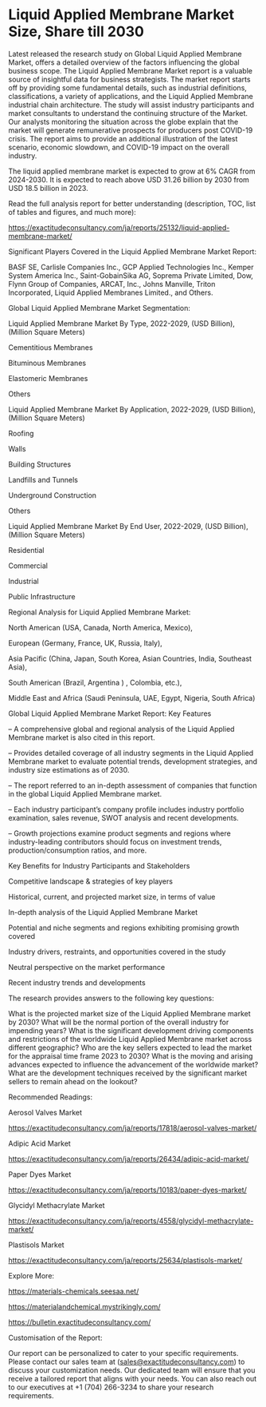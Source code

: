 # Liquid Applied Membrane Market Size, Share till 2030

Latest released the research study on Global Liquid Applied Membrane Market, offers a detailed overview of the factors influencing the global business scope. The Liquid Applied Membrane Market report is a valuable source of insightful data for business strategists. The market report starts off by providing some fundamental details, such as industrial definitions, classifications, a variety of applications, and the Liquid Applied Membrane industrial chain architecture. The study will assist industry participants and market consultants to understand the continuing structure of the Market. Our analysts monitoring the situation across the globe explain that the market will generate remunerative prospects for producers post COVID-19 crisis. The report aims to provide an additional illustration of the latest scenario, economic slowdown, and COVID-19 impact on the overall industry.

The liquid applied membrane market is expected to grow at 6% CAGR from 2024-2030. It is expected to reach above USD 31.26 billion by 2030 from USD 18.5 billion in 2023.

Read the full analysis report for better understanding (description, TOC, list of tables and figures, and much more):

https://exactitudeconsultancy.com/ja/reports/25132/liquid-applied-membrane-market/

Significant Players Covered in the Liquid Applied Membrane Market Report:

BASF SE, Carlisle Companies Inc., GCP Applied Technologies Inc., Kemper System America Inc., Saint-GobainSika AG, Soprema Private Limited, Dow, Flynn Group of Companies, ARCAT, Inc., Johns Manville, Triton Incorporated, Liquid Applied Membranes Limited., and Others.

Global Liquid Applied Membrane Market Segmentation:

Liquid Applied Membrane Market By Type, 2022-2029, (USD Billion), (Million Square Meters)

Cementitious Membranes

Bituminous Membranes

Elastomeric Membranes

Others

Liquid Applied Membrane Market By Application, 2022-2029, (USD Billion), (Million Square Meters)

Roofing

Walls

Building Structures

Landfills and Tunnels

Underground Construction

Others

Liquid Applied Membrane Market By End User, 2022-2029, (USD Billion), (Million Square Meters)

Residential

Commercial

Industrial

Public Infrastructure

Regional Analysis for Liquid Applied Membrane Market:

North American (USA, Canada, North America, Mexico),

European (Germany, France, UK, Russia, Italy),

Asia Pacific (China, Japan, South Korea, Asian Countries, India, Southeast Asia),

South American (Brazil, Argentina ) , Colombia, etc.),

Middle East and Africa (Saudi Peninsula, UAE, Egypt, Nigeria, South Africa)

Global Liquid Applied Membrane Market Report: Key Features

– A comprehensive global and regional analysis of the Liquid Applied Membrane market is also cited in this report.

– Provides detailed coverage of all industry segments in the Liquid Applied Membrane market to evaluate potential trends, development strategies, and industry size estimations as of 2030.

– The report referred to an in-depth assessment of companies that function in the global Liquid Applied Membrane market.

– Each industry participant’s company profile includes industry portfolio examination, sales revenue, SWOT analysis and recent developments.

– Growth projections examine product segments and regions where industry-leading contributors should focus on investment trends, production/consumption ratios, and more.

Key Benefits for Industry Participants and Stakeholders

Competitive landscape & strategies of key players

Historical, current, and projected market size, in terms of value

In-depth analysis of the Liquid Applied Membrane Market

Potential and niche segments and regions exhibiting promising growth covered

Industry drivers, restraints, and opportunities covered in the study

Neutral perspective on the market performance

Recent industry trends and developments

The research provides answers to the following key questions:

What is the projected market size of the Liquid Applied Membrane market by 2030?
What will be the normal portion of the overall industry for impending years?
What is the significant development driving components and restrictions of the worldwide Liquid Applied Membrane market across different geographic?
Who are the key sellers expected to lead the market for the appraisal time frame 2023 to 2030?
What is the moving and arising advances expected to influence the advancement of the worldwide market?
What are the development techniques received by the significant market sellers to remain ahead on the lookout?

Recommended Readings:

Aerosol Valves Market

https://exactitudeconsultancy.com/ja/reports/17818/aerosol-valves-market/

Adipic Acid Market

https://exactitudeconsultancy.com/ja/reports/26434/adipic-acid-market/

Paper Dyes Market

https://exactitudeconsultancy.com/ja/reports/10183/paper-dyes-market/

Glycidyl Methacrylate Market

https://exactitudeconsultancy.com/ja/reports/4558/glycidyl-methacrylate-market/

Plastisols Market

https://exactitudeconsultancy.com/ja/reports/25634/plastisols-market/

Explore More:

https://materials-chemicals.seesaa.net/

https://materialandchemical.mystrikingly.com/

https://bulletin.exactitudeconsultancy.com/

Customisation of the Report:

Our report can be personalized to cater to your specific requirements. Please contact our sales team at (sales@exactitudeconsultancy.com) to discuss your customization needs. Our dedicated team will ensure that you receive a tailored report that aligns with your needs. You can also reach out to our executives at +1 (704) 266-3234 to share your research requirements.
